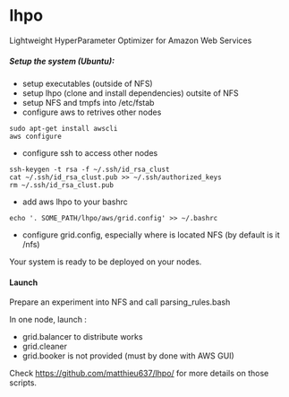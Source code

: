 # lhpo
Lightweight HyperParameter Optimizer for Amazon Web Services

##### Setup the system (Ubuntu):
- setup executables (outside of NFS)
- setup lhpo (clone and install dependencies) outsite of NFS
- setup NFS and tmpfs into /etc/fstab
- configure aws to retrives other nodes
```
sudo apt-get install awscli
aws configure
```
- configure ssh to access other nodes
```
ssh-keygen -t rsa -f ~/.ssh/id_rsa_clust
cat ~/.ssh/id_rsa_clust.pub >> ~/.ssh/authorized_keys
rm ~/.ssh/id_rsa_clust.pub
```
- add aws lhpo to your bashrc
```
echo '. SOME_PATH/lhpo/aws/grid.config' >> ~/.bashrc
```
- configure grid.config, especially where is located NFS (by default is it /nfs)

Your system is ready to be deployed on your nodes.

#### Launch
Prepare an experiment into NFS and call parsing_rules.bash

In one node, launch :
- grid.balancer to distribute works
- grid.cleaner
- grid.booker is not provided (must by done with AWS GUI)

Check https://github.com/matthieu637/lhpo/ for more details on those scripts.
